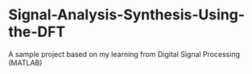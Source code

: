 # Signal-Analysis-Synthesis-Using-the-DFT
A sample project based on my learning from Digital Signal Processing (MATLAB)
